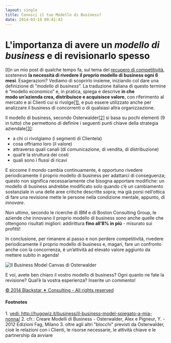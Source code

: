 ```yaml
---
layout: single
title: Conosci il tuo Modello di Business?
date: 2014-03-19 09:41:43
---
```

<h1>L'importanza di avere un <em>modello di business</em> e di revisionarlo spesso</h1>
[I]n un mio post di qualche tempo fa, sul tema del <a href="http://www.blackstarconsulting.it/go/strategia-per-ripensare-la-competitivita/">recupero di competitività</a>, sostenevo <strong>la necessità di rivedere il proprio modello di business ogni 6 mesi</strong>. Esagerazioni? Vediamo di scoprirlo insieme, iniziando col dare una definizione di “<em>modello di business</em>”. La traduzione italiana di questo termine è “modello economico” e, in pratica, spiega e descrive <strong>in che modo un’azienda crea, distribuisce e acquisisce valore</strong>, con riferimento al mercato e ai Clienti cui si rivolge<a class="footnote" title="vedi note a piè di pagina" href="#fn:1">[1]</a>, e può essere utilizzato anche per analizzare il business di concorrenti o di qualsiasi altra organizzazione.

Il modello di business, secondo Osterwalder<a class="footnote" title="vedi note a piè di pagina" href="#fn:2">[2]</a> si basa su pochi elementi (9 in tutto) che permettono di definire i seguenti punti chiave della strategia aziendale<a class="footnote" title="vedi note a piè di pagina" href="#fn:3">[3]</a>:
<ul>
	<li>a chi ci rivolgiamo (i segmenti di Clientela)</li>
	<li>cosa offriamo loro (il valore)</li>
	<li>attraverso quali canali (di comunicazione, di vendita, di distribuzione)</li>
	<li>qual’è la struttura dei costi</li>
	<li>quali sono i flussi di ricavi</li>
</ul>
E siccome il mondo cambia continuamente, è opportuno rivedere periodicamente il proprio modello di business per adattarci di conseguenza; questo non significa necessariamente che bisogna apportare modifiche: un modello di business andrebbe modificato solo quando c’è un cambiamento sostanziale in una delle aree critiche descritte sopra; ma già porsi nell’ottica di fare una revisione mette le persone nella condizione mentale, appunto, di <em>innovare</em>.

Non ultimo, secondo le ricerche di IBM e di Boston Consulting Group, le aziende che innovano il proprio modello di business sono anche quelle che ottengono risultati migliori: addirittura <strong>fino all’8% in più</strong> - misurato sui profitti!

In conclusione, per rimanere al passo e non perdere competitività, rivedere periodicamente il proprio modello di business e, magari, fare un confronto anche con la concorrenza, è un’attività ad elevato valore aggiunto da mettere subito in agenda!

<img alt="Il Business Model Canvas di Osterwalder" src="https://dl.dropboxusercontent.com/u/312263/Web%20Images/canvas-book-transparent.png" />

E voi, avete ben chiaro il vostro modello di business? Ogni quanto ne fate la revisione? Qual’è la vostra esperienza? Inserite un commento!

<a href="http://www.blackstarconsulting.it">© 2014 Blackstar ✶ Consulting - All rights reserved</a>
<h4 id="footnote">Footnotes</h4>
1. <a id="fn:1" href="http://hugowiz.it/business/il-business-model-spiegato-a-mia-nonna/">vedi: http://hugowiz.it/business/il-business-model-spiegato-a-mia-nonna/</a>
2. <a id="fn:2"></a>cfr.: Creare Modelli di Business - Osterwalder, Alex e Pigneur, Y. - 2012 Edizioni Fag, Milano
3. <a id="fn:3"></a>oltre agli altri "blocchi" previsti da Osterwalder, cioè le relazioni con i Clienti, le risorse necessarie, le attività chiave e le partnership da avviare